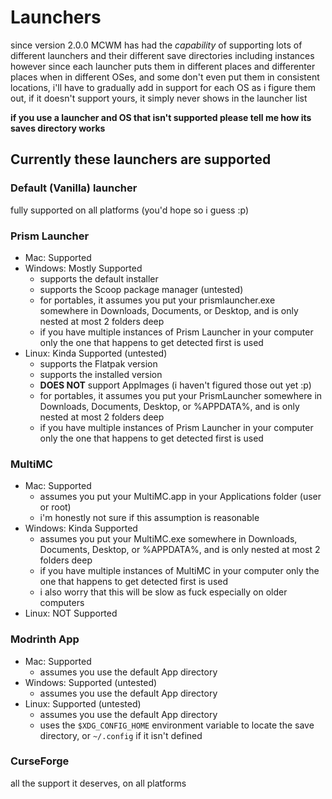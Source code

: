 # Launchers

since version 2.0.0 MCWM has had the *capability* of supporting lots of different launchers and their different save directories including instances  
however since each launcher puts them in different places and differenter places when in different OSes, and some don't even put them in consistent locations, i'll have to gradually add in support for each OS as i figure them out, if it doesn't support yours, it simply never shows in the launcher list

**if you use a launcher and OS that isn't supported please tell me how its saves directory works**

## Currently these launchers are supported

### Default (Vanilla) launcher
fully supported on all platforms (you'd hope so i guess :p)

### Prism Launcher
- Mac: Supported
- Windows: Mostly Supported
    - supports the default installer
    - supports the Scoop package manager (untested)
    - for portables, it assumes you put your prismlauncher.exe somewhere in Downloads, Documents, or Desktop, and is only nested at most 2 folders deep
    - if you have multiple instances of Prism Launcher in your computer only the one that happens to get detected first is used
- Linux: Kinda Supported (untested)
    - supports the Flatpak version
    - supports the installed version
    - **DOES NOT** support AppImages (i haven't figured those out yet :p)
    - for portables, it assumes you put your PrismLauncher somewhere in Downloads, Documents, Desktop, or %APPDATA%, and is only nested at most 2 folders deep
    - if you have multiple instances of Prism Launcher in your computer only the one that happens to get detected first is used

### MultiMC
- Mac: Supported
    - assumes you put your MultiMC.app in your Applications folder (user or root)
    - i'm honestly not sure if this assumption is reasonable
- Windows: Kinda Supported
    - assumes you put your MultiMC.exe somewhere in Downloads, Documents, Desktop, or %APPDATA%, and is only nested at most 2 folders deep
    - if you have multiple instances of MultiMC in your computer only the one that happens to get detected first is used
    - i also worry that this will be slow as fuck especially on older computers 
- Linux: NOT Supported

### Modrinth App
- Mac: Supported
    - assumes you use the default App directory
- Windows: Supported (untested)
    - assumes you use the default App directory
- Linux: Supported (untested)
    - assumes you use the default App directory
    - uses the `$XDG_CONFIG_HOME` environment variable to locate the save directory, or `~/.config` if it isn't defined

### CurseForge
all the support it deserves, on all platforms